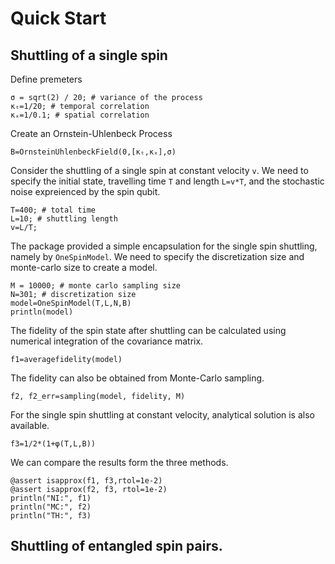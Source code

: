# Quick Start

## Shuttling of a single spin
Define premeters
```
σ = sqrt(2) / 20; # variance of the process
κₜ=1/20; # temporal correlation
κₓ=1/0.1; # spatial correlation
```
Create an Ornstein-Uhlenbeck Process
```
B=OrnsteinUhlenbeckField(0,[κₜ,κₓ],σ)
```

Consider the shuttling of a single spin at constant velocity `v`. 
We need to specify the initial state, travelling time `T` and length `L=v*T`, 
and the stochastic noise expreienced by the spin qubit.
```
T=400; # total time
L=10; # shuttling length
v=L/T;
```
The package provided a simple encapsulation for the single spin shuttling, namely
by `OneSpinModel`. 
We need to specify the discretization size and monte-carlo size to create a model.
```
M = 10000; # monte carlo sampling size
N=301; # discretization size
model=OneSpinModel(T,L,N,B)
println(model)
```
The fidelity of the spin state after shuttling can be calculated using numerical integration of the covariance matrix.  
```
f1=averagefidelity(model)
```
The fidelity can also be obtained from Monte-Carlo sampling.
```
f2, f2_err=sampling(model, fidelity, M)
```
For the single spin shuttling at constant velocity, analytical solution is also available. 
```
f3=1/2*(1+φ(T,L,B))
```
We can compare the results form the three methods.
```
@assert isapprox(f1, f3,rtol=1e-2)
@assert isapprox(f2, f3, rtol=1e-2) 
println("NI:", f1)
println("MC:", f2)
println("TH:", f3)
```

## Shuttling of entangled spin pairs. 